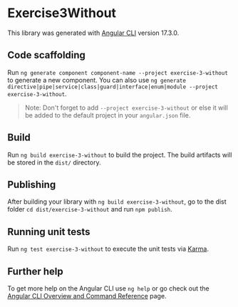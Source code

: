# Exercise3Without

This library was generated with [Angular CLI](https://github.com/angular/angular-cli) version 17.3.0.

## Code scaffolding

Run `ng generate component component-name --project exercise-3-without` to generate a new component. You can also use `ng generate directive|pipe|service|class|guard|interface|enum|module --project exercise-3-without`.
> Note: Don't forget to add `--project exercise-3-without` or else it will be added to the default project in your `angular.json` file. 

## Build

Run `ng build exercise-3-without` to build the project. The build artifacts will be stored in the `dist/` directory.

## Publishing

After building your library with `ng build exercise-3-without`, go to the dist folder `cd dist/exercise-3-without` and run `npm publish`.

## Running unit tests

Run `ng test exercise-3-without` to execute the unit tests via [Karma](https://karma-runner.github.io).

## Further help

To get more help on the Angular CLI use `ng help` or go check out the [Angular CLI Overview and Command Reference](https://angular.io/cli) page.
